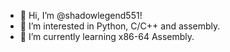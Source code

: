 - 👋 Hi, I’m @shadowlegend551!
- 👀 I’m interested in Python, C/C++ and assembly.
- 🌱 I’m currently learning x86-64 Assembly.
